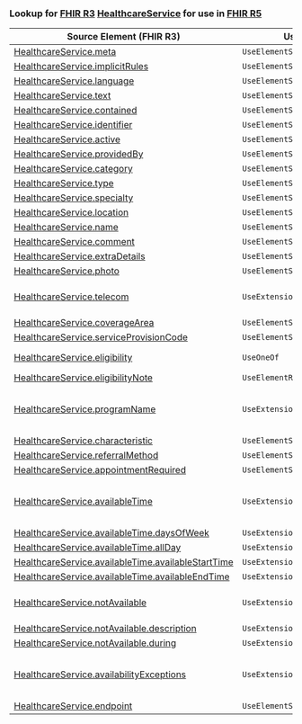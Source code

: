### Lookup for [FHIR R3](https://hl7.org/fhir/STU3/) [HealthcareService](https://hl7.org/fhir/STU3/HealthcareService.html) for use in [FHIR R5](https://hl7.org/fhir/R5/)

| Source Element (FHIR R3) | Usage | Target |
| -------------- | ----- | ------ |
| [HealthcareService.meta](https://hl7.org/fhir/STU3/HealthcareService.html#resource) | `UseElementSameName` | [HealthcareService.meta](https://hl7.org/fhir/R5/HealthcareService.html#resource) |
| [HealthcareService.implicitRules](https://hl7.org/fhir/STU3/HealthcareService.html#resource) | `UseElementSameName` | [HealthcareService.implicitRules](https://hl7.org/fhir/R5/HealthcareService.html#resource) |
| [HealthcareService.language](https://hl7.org/fhir/STU3/HealthcareService.html#resource) | `UseElementSameName` | [HealthcareService.language](https://hl7.org/fhir/R5/HealthcareService.html#resource) |
| [HealthcareService.text](https://hl7.org/fhir/STU3/HealthcareService.html#resource) | `UseElementSameName` | [HealthcareService.text](https://hl7.org/fhir/R5/HealthcareService.html#resource) |
| [HealthcareService.contained](https://hl7.org/fhir/STU3/HealthcareService.html#resource) | `UseElementSameName` | [HealthcareService.contained](https://hl7.org/fhir/R5/HealthcareService.html#resource) |
| [HealthcareService.identifier](https://hl7.org/fhir/STU3/HealthcareService.html#resource) | `UseElementSameName` | [HealthcareService.identifier](https://hl7.org/fhir/R5/HealthcareService.html#resource) |
| [HealthcareService.active](https://hl7.org/fhir/STU3/HealthcareService.html#resource) | `UseElementSameName` | [HealthcareService.active](https://hl7.org/fhir/R5/HealthcareService.html#resource) |
| [HealthcareService.providedBy](https://hl7.org/fhir/STU3/HealthcareService.html#resource) | `UseElementSameName` | [HealthcareService.providedBy](https://hl7.org/fhir/R5/HealthcareService.html#resource) |
| [HealthcareService.category](https://hl7.org/fhir/STU3/HealthcareService.html#resource) | `UseElementSameName` | [HealthcareService.category](https://hl7.org/fhir/R5/HealthcareService.html#resource) |
| [HealthcareService.type](https://hl7.org/fhir/STU3/HealthcareService.html#resource) | `UseElementSameName` | [HealthcareService.type](https://hl7.org/fhir/R5/HealthcareService.html#resource) |
| [HealthcareService.specialty](https://hl7.org/fhir/STU3/HealthcareService.html#resource) | `UseElementSameName` | [HealthcareService.specialty](https://hl7.org/fhir/R5/HealthcareService.html#resource) |
| [HealthcareService.location](https://hl7.org/fhir/STU3/HealthcareService.html#resource) | `UseElementSameName` | [HealthcareService.location](https://hl7.org/fhir/R5/HealthcareService.html#resource) |
| [HealthcareService.name](https://hl7.org/fhir/STU3/HealthcareService.html#resource) | `UseElementSameName` | [HealthcareService.name](https://hl7.org/fhir/R5/HealthcareService.html#resource) |
| [HealthcareService.comment](https://hl7.org/fhir/STU3/HealthcareService.html#resource) | `UseElementSameName` | [HealthcareService.comment](https://hl7.org/fhir/R5/HealthcareService.html#resource) |
| [HealthcareService.extraDetails](https://hl7.org/fhir/STU3/HealthcareService.html#resource) | `UseElementSameName` | [HealthcareService.extraDetails](https://hl7.org/fhir/R5/HealthcareService.html#resource) |
| [HealthcareService.photo](https://hl7.org/fhir/STU3/HealthcareService.html#resource) | `UseElementSameName` | [HealthcareService.photo](https://hl7.org/fhir/R5/HealthcareService.html#resource) |
| [HealthcareService.telecom](https://hl7.org/fhir/STU3/HealthcareService.html#resource) | `UseExtension` | [http://hl7.org/fhir/3.0/StructureDefinition/extension-HealthcareService.telecom](StructureDefinition-ext-R3-HealthcareService.telecom.html) |
| [HealthcareService.coverageArea](https://hl7.org/fhir/STU3/HealthcareService.html#resource) | `UseElementSameName` | [HealthcareService.coverageArea](https://hl7.org/fhir/R5/HealthcareService.html#resource) |
| [HealthcareService.serviceProvisionCode](https://hl7.org/fhir/STU3/HealthcareService.html#resource) | `UseElementSameName` | [HealthcareService.serviceProvisionCode](https://hl7.org/fhir/R5/HealthcareService.html#resource) |
| [HealthcareService.eligibility](https://hl7.org/fhir/STU3/HealthcareService.html#resource) | `UseOneOf` | [HealthcareService.eligibility](https://hl7.org/fhir/R5/HealthcareService.html#resource)<br />[HealthcareService.eligibility.code](https://hl7.org/fhir/R5/HealthcareService.html#resource) |
| [HealthcareService.eligibilityNote](https://hl7.org/fhir/STU3/HealthcareService.html#resource) | `UseElementRenamed` | [HealthcareService.eligibility.comment](https://hl7.org/fhir/R5/HealthcareService.html#resource) |
| [HealthcareService.programName](https://hl7.org/fhir/STU3/HealthcareService.html#resource) | `UseExtension` | [http://hl7.org/fhir/3.0/StructureDefinition/extension-HealthcareService.programName](StructureDefinition-ext-R3-HealthcareService.programName.html) |
| [HealthcareService.characteristic](https://hl7.org/fhir/STU3/HealthcareService.html#resource) | `UseElementSameName` | [HealthcareService.characteristic](https://hl7.org/fhir/R5/HealthcareService.html#resource) |
| [HealthcareService.referralMethod](https://hl7.org/fhir/STU3/HealthcareService.html#resource) | `UseElementSameName` | [HealthcareService.referralMethod](https://hl7.org/fhir/R5/HealthcareService.html#resource) |
| [HealthcareService.appointmentRequired](https://hl7.org/fhir/STU3/HealthcareService.html#resource) | `UseElementSameName` | [HealthcareService.appointmentRequired](https://hl7.org/fhir/R5/HealthcareService.html#resource) |
| [HealthcareService.availableTime](https://hl7.org/fhir/STU3/HealthcareService.html#resource) | `UseExtension` | [http://hl7.org/fhir/3.0/StructureDefinition/extension-HealthcareService.availableTime](StructureDefinition-ext-R3-HealthcareService.availableTime.html) |
| [HealthcareService.availableTime.daysOfWeek](https://hl7.org/fhir/STU3/HealthcareService.html#resource) | `UseExtensionFromAncestor` | - |
| [HealthcareService.availableTime.allDay](https://hl7.org/fhir/STU3/HealthcareService.html#resource) | `UseExtensionFromAncestor` | - |
| [HealthcareService.availableTime.availableStartTime](https://hl7.org/fhir/STU3/HealthcareService.html#resource) | `UseExtensionFromAncestor` | - |
| [HealthcareService.availableTime.availableEndTime](https://hl7.org/fhir/STU3/HealthcareService.html#resource) | `UseExtensionFromAncestor` | - |
| [HealthcareService.notAvailable](https://hl7.org/fhir/STU3/HealthcareService.html#resource) | `UseExtension` | [http://hl7.org/fhir/3.0/StructureDefinition/extension-HealthcareService.notAvailable](StructureDefinition-ext-R3-HealthcareService.notAvailable.html) |
| [HealthcareService.notAvailable.description](https://hl7.org/fhir/STU3/HealthcareService.html#resource) | `UseExtensionFromAncestor` | - |
| [HealthcareService.notAvailable.during](https://hl7.org/fhir/STU3/HealthcareService.html#resource) | `UseExtensionFromAncestor` | - |
| [HealthcareService.availabilityExceptions](https://hl7.org/fhir/STU3/HealthcareService.html#resource) | `UseExtension` | [http://hl7.org/fhir/3.0/StructureDefinition/extension-HealthcareService.availabilityExceptions](StructureDefinition-ext-R3-HealthcareService.availabilityExceptions.html) |
| [HealthcareService.endpoint](https://hl7.org/fhir/STU3/HealthcareService.html#resource) | `UseElementSameName` | [HealthcareService.endpoint](https://hl7.org/fhir/R5/HealthcareService.html#resource) |
